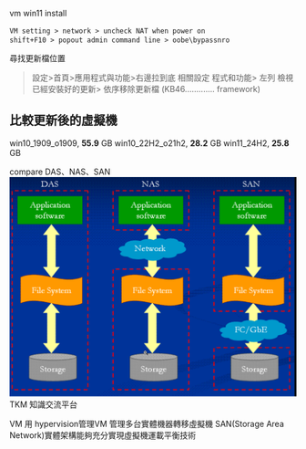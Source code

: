 vm win11 install
```
VM setting > network > uncheck NAT when power on
shift+F10 > popout admin command line > oobe\bypassnro
```

尋找更新檔位置
>設定>首頁>應用程式與功能>右邊拉到底 相關設定 程式和功能> 左列 檢視已經安裝好的更新> 依序移除更新檔 (KB46............. framework)

## 比較更新後的虛擬機
win10_1909_o1909, **55.9** GB
win10_22H2_o21h2, **28.2** GB
win11_24H2, **25.8** GB



compare DAS、NAS、SAN
![different storages](storages.png)
TKM 知識交流平台

VM 用 hypervision管理VM
管理多台實體機器轉移虛擬機 
SAN(Storage Area Network)實體架構能夠充分實現虛擬機運載平衡技術

